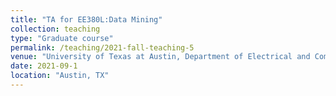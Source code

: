 ```yaml
---
title: "TA for EE380L:Data Mining"
collection: teaching
type: "Graduate course"
permalink: /teaching/2021-fall-teaching-5
venue: "University of Texas at Austin, Department of Electrical and Computer Engineering"
date: 2021-09-1
location: "Austin, TX"
---
```



